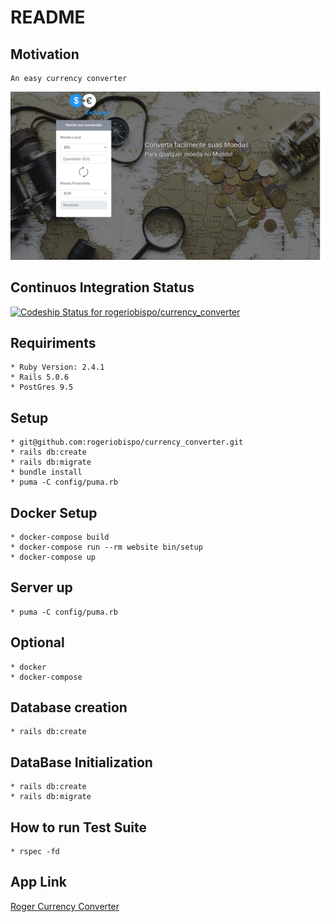 # README

## Motivation
    An easy currency converter
![Screenshot](https://raw.githubusercontent.com/rogeriobispo/currency_converter/8645a6e1666569ce70eb329c18d895ae73a113eb/public/currencyConverter.png)

## Continuos Integration Status
[ ![Codeship Status for rogeriobispo/currency_converter](https://app.codeship.com/projects/ab4eeda0-e3e8-0135-5b30-4235b83c2a89/status?branch=master)](https://app.codeship.com/projects/268684)

## Requiriments
    * Ruby Version: 2.4.1
    * Rails 5.0.6
    * PostGres 9.5

## Setup
    * git@github.com:rogeriobispo/currency_converter.git
    * rails db:create
    * rails db:migrate
    * bundle install
    * puma -C config/puma.rb

## Docker Setup
    * docker-compose build
    * docker-compose run --rm website bin/setup
    * docker-compose up

## Server up
    * puma -C config/puma.rb

## Optional
    * docker
    * docker-compose

## Database creation
    * rails db:create

## DataBase Initialization
    * rails db:create
    * rails db:migrate

## How to run Test Suite
    * rspec -fd

## App Link

[Roger Currency Converter](http://rogerexchangecurrency.herokuapp.com/)


